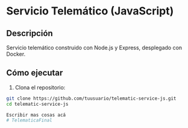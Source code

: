 # Servicio Telemático (JavaScript)

## Descripción

Servicio telemático construido con Node.js y Express, desplegado con Docker.

## Cómo ejecutar

1. Clona el repositorio:
```bash
git clone https://github.com/tuusuario/telematic-service-js.git
cd telematic-service-js

Escribir mas cosas acá 
# TelematicaFinal
